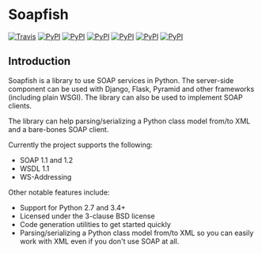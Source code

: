 Soapfish
========

[![Travis](https://img.shields.io/travis/soapteam/soapfish/master.svg)](https://travis-ci.org/soapteam/soapfish)
[![PyPI](https://img.shields.io/pypi/v/soapfish.svg)](https://pypi.org/project/soapfish/)
[![PyPI](https://img.shields.io/pypi/l/soapfish.svg)](https://pypi.org/project/soapfish/)
[![PyPI](https://img.shields.io/pypi/dm/soapfish.svg)](https://pypi.org/project/soapfish/)
[![PyPI](https://img.shields.io/pypi/pyversions/soapfish.svg)](https://pypi.org/project/soapfish/)
[![PyPI](https://img.shields.io/pypi/status/soapfish.svg)](https://pypi.org/project/soapfish/)
[![PyPI](https://img.shields.io/pypi/wheel/soapfish.svg)](https://pypi.org/project/soapfish/)

Introduction
------------

Soapfish is a library to use SOAP services in Python. The server-side component
can be used with Django, Flask, Pyramid and other frameworks (including plain
WSGI). The library can also be used to implement SOAP clients.

The library can help parsing/serializing a Python class model from/to XML
and a bare-bones SOAP client.

Currently the project supports the following:

- SOAP 1.1 and 1.2
- WSDL 1.1
- WS-Addressing

Other notable features include:

- Support for Python 2.7 and 3.4+
- Licensed under the 3-clause BSD license
- Code generation utilities to get started quickly
- Parsing/serializing a Python class model from/to XML so you can easily work
  with XML even if you don't use SOAP at all.
